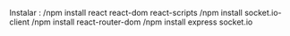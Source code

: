 Instalar : 
/npm install react react-dom react-scripts
/npm install socket.io-client
/npm install react-router-dom
/npm install express socket.io
